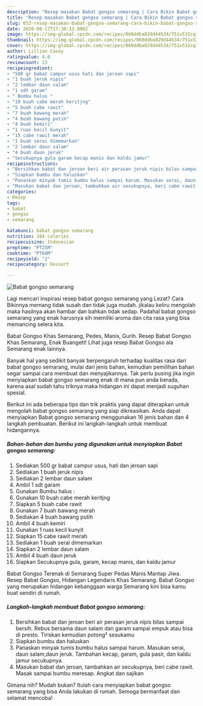 ```yaml
---
description: "Resep masakan Babat gongso semarang | Cara Bikin Babat gongso semarang Yang Enak Banget"
title: "Resep masakan Babat gongso semarang | Cara Bikin Babat gongso semarang Yang Enak Banget"
slug: 653-resep-masakan-babat-gongso-semarang-cara-bikin-babat-gongso-semarang-yang-enak-banget
date: 2020-08-17T17:38:23.896Z
image: https://img-global.cpcdn.com/recipes/060ddba829d44534/751x532cq70/babat-gongso-semarang-foto-resep-utama.jpg
thumbnail: https://img-global.cpcdn.com/recipes/060ddba829d44534/751x532cq70/babat-gongso-semarang-foto-resep-utama.jpg
cover: https://img-global.cpcdn.com/recipes/060ddba829d44534/751x532cq70/babat-gongso-semarang-foto-resep-utama.jpg
author: Lillian Casey
ratingvalue: 4.8
reviewcount: 13
recipeingredient:
- "500 gr babat campur usus hati dan jeroan sapi"
- "1 buah jeruk nipis"
- "2 lembar daun salam"
- "1 sdt garam"
- " Bumbu halus "
- "10 buah cabe merah keritjng"
- "5 buah cabe rawit"
- "7 buah bawang merah"
- "4 buah bawang putih"
- "4 buah kemiri"
- "1 ruas kecil kunyit"
- "15 cabe rawit merah"
- "1 buah serai dimemarkan"
- "2 lembar daun salam"
- "4 buah daun jeruk"
- "Secukupnya gula garam kecap manis dan kaldu jamur"
recipeinstructions:
- "Bersihkan babat dan jeroan beri air perasan jeruk nipis bilas sampai bersih. Rebus bersama daun salam dan garam sampai empuk atau bisa di presto. Tiriskan kemudian potong² sesukamu"
- "Siapkan bumbu dan haluskan"
- "Panaskan minyak tumis bumbu halus sampai harum. Masukan serai, daun salam,daun jeruk. Tambahan kecap, garam, gula pasir, dan kaldu jamur secukupnya."
- "Masukan babat dan jeroan, tambahkan air secukupnya, beri cabe rawit. Masak sampai bumbu meresap. Angkat dan sajikan"
categories:
- Resep
tags:
- babat
- gongso
- semarang

katakunci: babat gongso semarang 
nutrition: 164 calories
recipecuisine: Indonesian
preptime: "PT25M"
cooktime: "PT60M"
recipeyield: "2"
recipecategory: Dessert

---
```



![Babat gongso semarang](https://img-global.cpcdn.com/recipes/060ddba829d44534/751x532cq70/babat-gongso-semarang-foto-resep-utama.jpg)

Lagi mencari inspirasi resep babat gongso semarang yang Lezat? Cara Bikinnya memang tidak susah dan tidak juga mudah. jikalau keliru mengolah maka hasilnya akan hambar dan bahkan tidak sedap. Padahal babat gongso semarang yang enak harusnya sih memiliki aroma dan cita rasa yang bisa memancing selera kita.

Babat Gongso Khas Semarang, Pedes, Manis, Gurih. Resep Babat Gongso Khas Semarang, Enak Buangett! Lihat juga resep Babat Gongso ala Semarang enak lainnya.

Banyak hal yang sedikit banyak berpengaruh terhadap kualitas rasa dari babat gongso semarang, mulai dari jenis bahan, kemudian pemilihan bahan segar sampai cara membuat dan menyajikannya. Tak perlu pusing jika ingin menyiapkan babat gongso semarang enak di mana pun anda berada, karena asal sudah tahu triknya maka hidangan ini dapat menjadi suguhan spesial.


Berikut ini ada beberapa tips dan trik praktis yang dapat diterapkan untuk mengolah babat gongso semarang yang siap dikreasikan. Anda dapat menyiapkan Babat gongso semarang menggunakan 16 jenis bahan dan 4 langkah pembuatan. Berikut ini langkah-langkah untuk membuat hidangannya.

<!--inarticleads1-->

##### Bahan-bahan dan bumbu yang digunakan untuk menyiapkan Babat gongso semarang:

1. Sediakan 500 gr babat campur usus, hati dan jeroan sapi
1. Sediakan 1 buah jeruk nipis
1. Sediakan 2 lembar daun salam
1. Ambil 1 sdt garam
1. Gunakan  Bumbu halus :
1. Gunakan 10 buah cabe merah keritjng
1. Siapkan 5 buah cabe rawit
1. Gunakan 7 buah bawang merah
1. Sediakan 4 buah bawang putih
1. Ambil 4 buah kemiri
1. Gunakan 1 ruas kecil kunyit
1. Siapkan 15 cabe rawit merah
1. Sediakan 1 buah serai dimemarkan
1. Siapkan 2 lembar daun salam
1. Ambil 4 buah daun jeruk
1. Siapkan Secukupnya gula, garam, kecap manis, dan kaldu jamur


Babat Gongso Terenak di Semarang Super Pedas Manis Mantap Jiwa. Resep Babat Gongso, Hidangan Legendaris Khas Semarang. Babat Gongso yang merupakan hidangan kebanggaan warga Semarang kini bisa kamu buat sendiri di rumah. 

<!--inarticleads2-->

##### Langkah-langkah membuat Babat gongso semarang:

1. Bersihkan babat dan jeroan beri air perasan jeruk nipis bilas sampai bersih. Rebus bersama daun salam dan garam sampai empuk atau bisa di presto. Tiriskan kemudian potong² sesukamu
1. Siapkan bumbu dan haluskan
1. Panaskan minyak tumis bumbu halus sampai harum. Masukan serai, daun salam,daun jeruk. Tambahan kecap, garam, gula pasir, dan kaldu jamur secukupnya.
1. Masukan babat dan jeroan, tambahkan air secukupnya, beri cabe rawit. Masak sampai bumbu meresap. Angkat dan sajikan




Gimana nih? Mudah bukan? Itulah cara menyiapkan babat gongso semarang yang bisa Anda lakukan di rumah. Semoga bermanfaat dan selamat mencoba!
